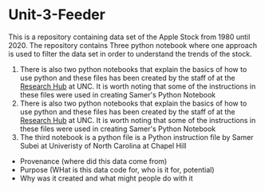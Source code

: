 # Unit-3-Feeder
This is a repository containing data set of the Apple Stock from 1980 until 2020. 
The repository contains Three python notebook where one approach is used to filter the data set in order to understand the trends of the stock. 
1. There is also two python notebooks that explain the basics of how to use python and these files has been created by the staff of at the [Research Hub](hyperlink) at UNC. It is worth noting that some of the instructions in these files were used in creating Samer's Python Notebook
2. There is also two python notebooks that explain the basics of how to use python and these files has been created by the staff of at the [Research Hub](hyperlink) at UNC. It is worth noting that some of the instructions in these files were used in creating Samer's Python Notebook
3. The third notebook is a python file is a Python instruction file by Samer Subei at Univeristy of North Carolina at Chapel Hill

- Provenance (where did this data come from)
- Purpose (WHat is this data code for, who is it for, potential)
- Why was it created and what might people do with it
